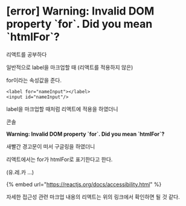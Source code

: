 # \[error\] Warning: Invalid DOM property \`for\`. Did you mean \`htmlFor\`?

리액트를 공부하다 

일반적으로 label을 마크업할 때 \(리액트를 적용하지  않은\) 

for이라는 속성값을 준다. 

```markup
<label for="nameInput"></label>
<input id="nameInput"/>
```

label을 마크업할 때처럼 리액트에 적용을 하였더니

콘솔

**Warning: Invalid DOM property \`for\`. Did you mean \`htmlFor\`?**

새빨간 경고문이 떠서 구글링을 하였더니 

리액트에서는 for가 htmlFor로 표기한다고 한다.

\(유.레.카 ...\)

{% embed url="https://reactjs.org/docs/accessibility.html" %}

자세한 접근성 관련 마크업 내용의 리액트는 위의 링크에서 확인하면 될 것 같다.

